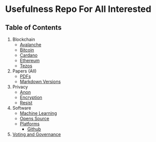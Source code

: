 # Usefulness Repo For All Interested

## Table of Contents
1. Blockchain
   - [Avalanche](/blockchain/avalanche/README.md)
   - [Bitcoin](blockchain/bitcoin/README.md)
   - [Cardano](blockchain/cardano/README.md)
   - [Ethereum](/blockchain/ethereum/README.md)
   - [Tezos](blockchain//tezos/README.md)
3. Papers (All)
   - [PDFs](papers/pdfs/README.md)
   - [Markdown Versions](/papers/markdown_versions/README.md)
4. Privacy
   - [Anon](privacy/anon/README.md)
   - [Encryption](privacy//encryption/README.md)
   - [Resist](/privacy/README.md)
5. Software
   - [Machine Learning](software/ml/README.md)
   - [Opens Source](/software/oss/README.md)
   - [Platforms](/software/platforms/README.md)
     - [Github](/software/platforms/github/README.md)
6. [Voting and Governance](/voting_and_governance/README.md)
